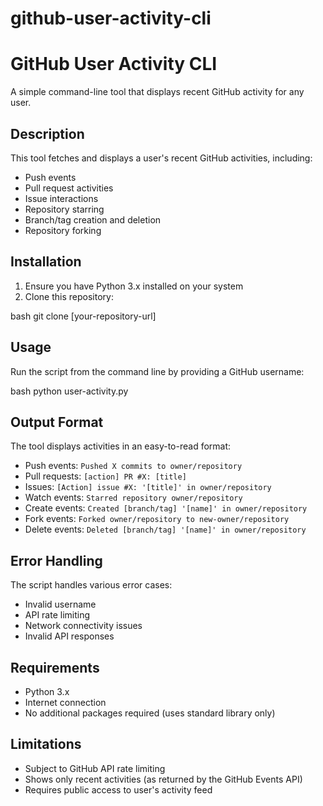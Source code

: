 # github-user-activity-cli
# GitHub User Activity CLI

A simple command-line tool that displays recent GitHub activity for any user.

## Description

This tool fetches and displays a user's recent GitHub activities, including:
- Push events
- Pull request activities
- Issue interactions
- Repository starring
- Branch/tag creation and deletion
- Repository forking

## Installation

1. Ensure you have Python 3.x installed on your system
2. Clone this repository:

bash
git clone [your-repository-url]

## Usage

Run the script from the command line by providing a GitHub username:

bash
python user-activity.py <username>


## Output Format

The tool displays activities in an easy-to-read format:

- Push events: `Pushed X commits to owner/repository`
- Pull requests: `[action] PR #X: [title]`
- Issues: `[Action] issue #X: '[title]' in owner/repository`
- Watch events: `Starred repository owner/repository`
- Create events: `Created [branch/tag] '[name]' in owner/repository`
- Fork events: `Forked owner/repository to new-owner/repository`
- Delete events: `Deleted [branch/tag] '[name]' in owner/repository`

## Error Handling

The script handles various error cases:
- Invalid username
- API rate limiting
- Network connectivity issues
- Invalid API responses

## Requirements

- Python 3.x
- Internet connection
- No additional packages required (uses standard library only)

## Limitations

- Subject to GitHub API rate limiting
- Shows only recent activities (as returned by the GitHub Events API)
- Requires public access to user's activity feed
